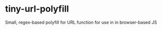 tiny-url-polyfill
=================

Small, regex-based polyfill for URL function for use in in browser-based JS
